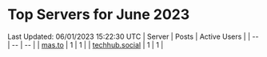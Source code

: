 # Top Servers for June 2023
Last Updated: 06/01/2023 15:22:30 UTC
| Server | Posts | Active Users |
| -- | -- | -- |
| [mas.to](https://mas.to/tags/PowerShell) | 1 | 1 |
| [techhub.social](https://techhub.social/tags/PowerShell) | 1 | 1 |
